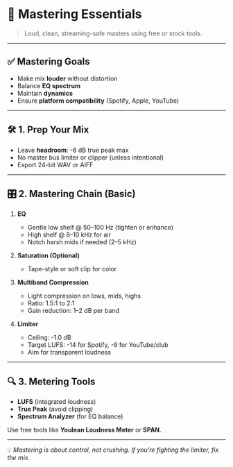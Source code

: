 # 🧠 Mastering Essentials

> Loud, clean, streaming-safe masters using free or stock tools.

---

## ✅ Mastering Goals

- Make mix **louder** without distortion
- Balance **EQ spectrum**
- Maintain **dynamics**
- Ensure **platform compatibility** (Spotify, Apple, YouTube)

---

## 🛠️ 1. Prep Your Mix

- Leave **headroom**: -6 dB true peak max
- No master bus limiter or clipper (unless intentional)
- Export 24-bit WAV or AIFF

---

## 🎛️ 2. Mastering Chain (Basic)

1. **EQ**  
   - Gentle low shelf @ 50–100 Hz (tighten or enhance)  
   - High shelf @ 8–10 kHz for air  
   - Notch harsh mids if needed (2–5 kHz)

2. **Saturation (Optional)**  
   - Tape-style or soft clip for color

3. **Multiband Compression**  
   - Light compression on lows, mids, highs  
   - Ratio: 1.5:1 to 2:1  
   - Gain reduction: 1–2 dB per band

4. **Limiter**  
   - Ceiling: -1.0 dB  
   - Target LUFS: -14 for Spotify, -9 for YouTube/club  
   - Aim for transparent loudness

---

## 🔍 3. Metering Tools

- **LUFS** (integrated loudness)  
- **True Peak** (avoid clipping)  
- **Spectrum Analyzer** (for EQ balance)

Use free tools like **Youlean Loudness Meter** or **SPAN**.

---

💡 *Mastering is about control, not crushing. If you’re fighting the limiter, fix the mix.*

